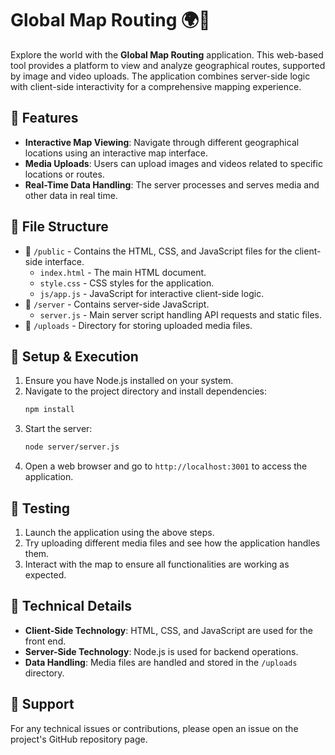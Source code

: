 # Global Map Routing 🌍🚏

Explore the world with the **Global Map Routing** application. This web-based tool provides a platform to view and analyze geographical routes, supported by image and video uploads. The application combines server-side logic with client-side interactivity for a comprehensive mapping experience.

## 🚀 Features

- **Interactive Map Viewing**: Navigate through different geographical locations using an interactive map interface.
- **Media Uploads**: Users can upload images and videos related to specific locations or routes.
- **Real-Time Data Handling**: The server processes and serves media and other data in real time.

## 📁 File Structure

- 📂 `/public` - Contains the HTML, CSS, and JavaScript files for the client-side interface.
  - `index.html` - The main HTML document.
  - `style.css` - CSS styles for the application.
  - `js/app.js` - JavaScript for interactive client-side logic.
- 📂 `/server` - Contains server-side JavaScript.
  - `server.js` - Main server script handling API requests and static files.
- 📂 `/uploads` - Directory for storing uploaded media files.

## 🔧 Setup & Execution

1. Ensure you have Node.js installed on your system.
2. Navigate to the project directory and install dependencies:
   ```bash
   npm install
3. Start the server:
   ```bash
   node server/server.js
4. Open a web browser and go to `http://localhost:3001` to access the application.

## 🧪 Testing

1. Launch the application using the above steps.
2. Try uploading different media files and see how the application handles them.
3. Interact with the map to ensure all functionalities are working as expected.

## 🧠 Technical Details

- **Client-Side Technology**: HTML, CSS, and JavaScript are used for the front end.
- **Server-Side Technology**: Node.js is used for backend operations.
- **Data Handling**: Media files are handled and stored in the `/uploads` directory.

## 🌟 Support

For any technical issues or contributions, please open an issue on the project's GitHub repository page.
